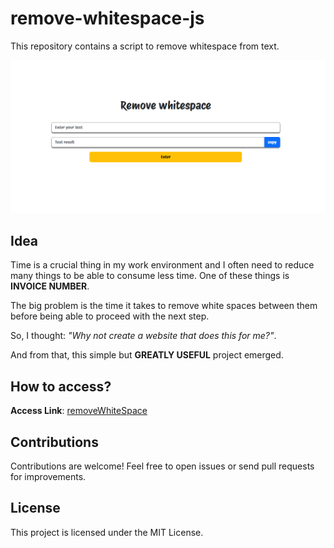 # remove-whitespace-js
This repository contains a script to remove whitespace from text.

<img src="public/remove_whitespace.png">

## Idea

Time is a crucial thing in my work environment and I often need to reduce many things to be able to consume less time. One of these things is **INVOICE NUMBER**.

The big problem is the time it takes to remove white spaces between them before being able to proceed with the next step.

So, I thought: *"Why not create a website that does this for me?"*.

And from that, this simple but **GREATLY USEFUL** project emerged.

## How to access?

**Access Link**: [removeWhiteSpace](https://luccxx.github.io/remove-whitespace-js/)

## Contributions

Contributions are welcome! Feel free to open issues or send pull requests for improvements.

## License

This project is licensed under the MIT License.




